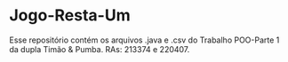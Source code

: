 # Jogo-Resta-Um
Esse repositório contém os arquivos .java e .csv do Trabalho POO-Parte 1 da dupla Timão & Pumba.
RAs: 213374 e 220407.
